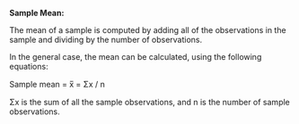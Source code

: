 **Sample Mean:**

The mean of a sample is computed by adding all of the observations in the sample and dividing by the number of observations. 

In the general case, the mean can be calculated, using the following equations: 

Sample mean = x̅ = Σx / n 

Σx is the sum of all the sample observations, and n is the number of sample observations.
